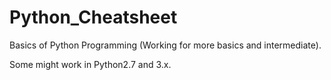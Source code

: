 # Python_Cheatsheet
Basics of Python Programming (Working for more basics and intermediate).

Some might work in Python2.7 and 3.x.
